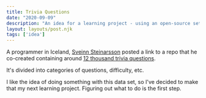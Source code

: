 ```yaml
---
title: Trivia Questions
date: "2020-09-09"
description: "An idea for a learning project - using an open-source set of trivia questions."
layout: layouts/post.njk
tags: ['idea']
---
```


A programmer in Iceland, [Sveinn Steinarsson](https://github.com/sveinn-steinarsson) posted a link to a repo that he co-created containing around [12 thousand trivia questions](https://github.com/sveinn-steinarsson/is-trivia-questions).

It's divided into categories of questions, difficulty, etc.

I like the idea of doing something with this data set, so I've decided to make that my next learning project. Figuring out what to do is the first step.
